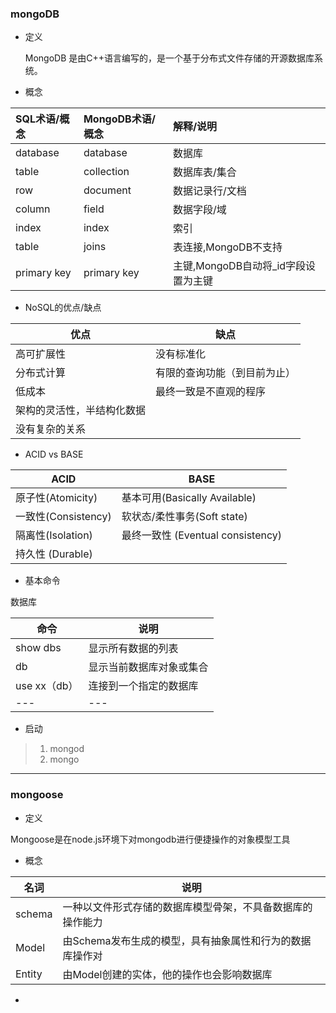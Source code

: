 ### mongoDB
- 定义

    MongoDB 是由C++语言编写的，是一个基于分布式文件存储的开源数据库系统。

- 概念

SQL术语/概念 |MongoDB术语/概念| 解释/说明
:---|:---|:---
database|	database|	数据库
table	|collection	|数据库表/集合
row	|document|	数据记录行/文档
column|	field|	数据字段/域
index|	index|	索引
table| joins	| 	表连接,MongoDB不支持
primary key	|primary key	|主键,MongoDB自动将_id字段设置为主键

- NoSQL的优点/缺点

优点|缺点
----|----
 高可扩展性 | 没有标准化
 分布式计算| 有限的查询功能（到目前为止）
 低成本| 最终一致是不直观的程序
 架构的灵活性，半结构化数据|
 没有复杂的关系|

- ACID vs BASE

ACID |	BASE
----|----
原子性(Atomicity) |	基本可用(Basically Available)
一致性(Consistency)|	软状态/柔性事务(Soft state)
隔离性(Isolation)|最终一致性 (Eventual consistency)
持久性 (Durable)|

- 基本命令

 数据库
 
命令 |说明
---|---
show dbs|显示所有数据的列表
db|显示当前数据库对象或集合
use xx（db）|连接到一个指定的数据库
---|---

- 启动

> 1. mongod
> 1. mongo


---

### mongoose

- 定义

Mongoose是在node.js环境下对mongodb进行便捷操作的对象模型工具

- 概念

名词 | 说明
---|---
schema|一种以文件形式存储的数据库模型骨架，不具备数据库的操作能力
Model  |由Schema发布生成的模型，具有抽象属性和行为的数据库操作对
Entity |由Model创建的实体，他的操作也会影响数据库

- 
